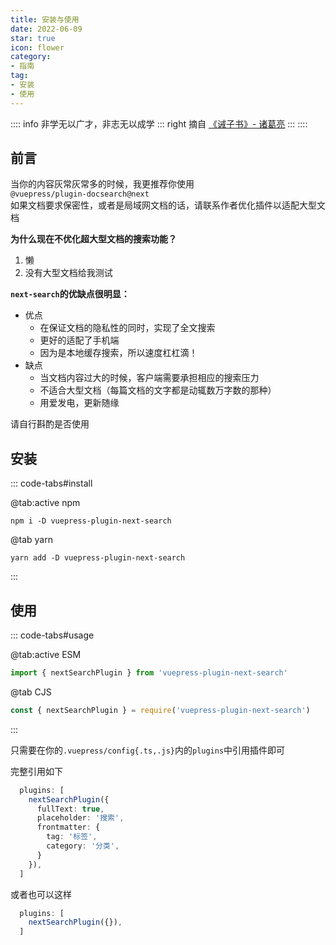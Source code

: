 ```yaml
---
title: 安装与使用
date: 2022-06-09
star: true
icon: flower
category: 
- 指南
tag:
- 安装
- 使用
---
```


:::: info 非学无以广才，非志无以成学
::: right
摘自 [《诫子书》- 诸葛亮](https://hanyu.baidu.com/shici/detail?pid=ce7bcf07f57411e58fb0c8e0eb15ce01&from=kg0)
:::
::::

<!-- more -->

## 前言

当你的内容灰常灰常多的时候，我更推荐你使用\
`@vuepress/plugin-docsearch@next`\
如果文档要求保密性，或者是局域网文档的话，请联系作者优化插件以适配大型文档

**为什么现在不优化超大型文档的搜索功能？**
1. 懒
2. 没有大型文档给我测试

**`next-search`的优缺点很明显：**
- 优点
  - 在保证文档的隐私性的同时，实现了全文搜索
  - 更好的适配了手机端
  - 因为是本地缓存搜索，所以速度杠杠滴！
- 缺点
  - 当文档内容过大的时候，客户端需要承担相应的搜索压力
  - 不适合大型文档（每篇文档的文字都是动辄数万字数的那种）
  - 用爱发电，更新随缘

请自行斟酌是否使用

## 安装

::: code-tabs#install

@tab:active npm

```shell
npm i -D vuepress-plugin-next-search
```

@tab yarn

```shell
yarn add -D vuepress-plugin-next-search
```

:::

## 使用

::: code-tabs#usage

@tab:active ESM

```ts
import { nextSearchPlugin } from 'vuepress-plugin-next-search'
```

@tab CJS

```ts
const { nextSearchPlugin } = require('vuepress-plugin-next-search')
```

:::

只需要在你的`.vuepress/config{.ts,.js}`内的`plugins`中引用插件即可

完整引用如下

```ts
  plugins: [
    nextSearchPlugin({
      fullText: true,
      placeholder: '搜索',
      frontmatter: {
        tag: '标签',
        category: '分类',
      }
    }),
  ]
```

或者也可以这样

```ts
  plugins: [
    nextSearchPlugin({}),
  ]
```
